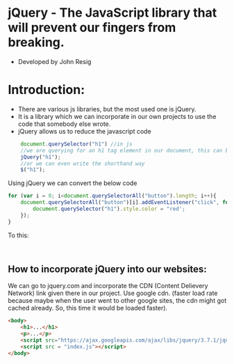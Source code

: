 # jQuery -  The JavaScript library that will prevent our fingers from breaking. 
- Developed by John Resig

# Introduction:

- There are various js libraries, but the most used one is jQuery. 
- It is a library which we can incorporate in our own projects to use the code that somebody else wrote. 
- jQuery allows us to reduce the javascript code 

```js
    document.querySelector("h1") //in js 
    //we are querying for an h1 tag element in our document, this can be done by jQuery as follows
    jQuery("h1");
    //or we can even write the shorthand way 
    $("h1");
```

Using jQuery we can convert the below code
```js
for (var i = 0; i<document.querySelectorAll("button").length; i++){
    document.querySelectorAll("button")[i].addEventListener("click", function() {
        document.querySelector("h1").style.color = "red'; 
    });
}
```
To this: 
```js



```

## How to incorporate jQuery into our websites:

We can go to jquery.com and incorporate the CDN (Content Delievery Network) link given there in our project. 
Use google cdn. (faster load rate because maybe when the user went to other google sites, the cdn might got cached already. So, this time it would be loaded faster).

```html
<body>
    <h1>...</h1>
    <p>...</p>
    <script src="https://ajax.googleapis.com/ajax/libs/jquery/3.7.1/jquery.min.js"></script>
    <script src = "index.js"></script>
</body>
```
